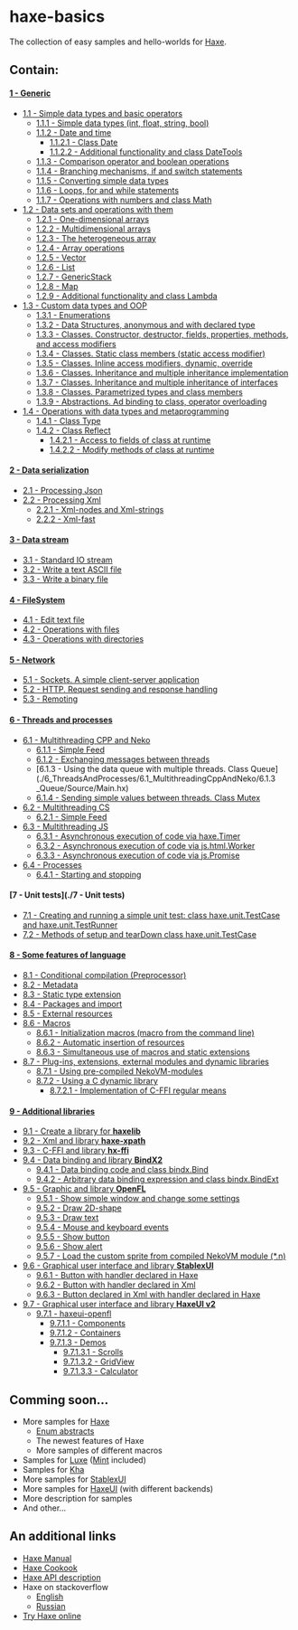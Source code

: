 haxe-basics
=========================

The collection of easy samples and hello-worlds for [Haxe](http://haxe.org/).

## Contain:

#### [1 - Generic](./1_Generic)
* [1.1 - Simple data types and basic operators](./1_Generic/1.1_SimpleDataTypes)
  * [1.1.1 - Simple data types (int, float, string, bool)](./1_Generic/1.1_SimpleDataTypes/1.1.1_SimpleDataTypes/Source/Main.hx)
  * [1.1.2 - Date and time](./1_Generic/1.1_SimpleDataTypes/1.1.2_DateTime)
    * [1.1.2.1 - Class Date](./1_Generic/1.1_SimpleDataTypes/1.1.2_DateTime/1.1.2.1_Date/Source/Main.hx)
    * [1.1.2.2 - Additional functionality and class DateTools](./1_Generic/1.1_SimpleDataTypes/1.1.2_DateTime/1.1.2.2_DateTools/Source/Main.hx)
  * [1.1.3 - Comparison operator and boolean operations](./1_Generic/1.1_SimpleDataTypes/1.1.3_ComparisonAndBoolean/Source/Main.hx)
  * [1.1.4 - Branching mechanisms, if and switch statements](./1_Generic/1.1_SimpleDataTypes/1.1.4_Branching/Source/Main.hx)
  * [1.1.5 - Converting simple data types](./1_Generic/1.1_SimpleDataTypes/1.1.5_ConvertingTypes/Source/Main.hx)
  * [1.1.6 - Loops, for and while statements](./1_Generic/1.1_SimpleDataTypes/1.1.6_Loops/Source/Main.hx)
  * [1.1.7 - Operations with numbers and class Math](./1_Generic/1.1_SimpleDataTypes/1.1.7_Math/Source/Main.hx)
* [1.2 - Data sets and operations with them](./1_Generic/1.2_DataSets)
  * [1.2.1 - One-dimensional arrays](./1_Generic/1.2_DataSets/1.2.1_OneDimensionalArrays/Source/Main.hx)
  * [1.2.2 - Multidimensional arrays](./1_Generic/1.2_DataSets/1.2.2_MultidimensionalArrays/Source/Main.hx)
  * [1.2.3 - The heterogeneous array](./1_Generic/1.2_DataSets/1.2.3_HeterogeneousArray/Source/Main.hx)
  * [1.2.4 - Array operations](./1_Generic/1.2_DataSets/1.2.4_ArrayOperations/Source/Main.hx)
  * [1.2.5 - Vector](./1_Generic/1.2_DataSets/1.2.5_Vector/Source/Main.hx)
  * [1.2.6 - List](./1_Generic/1.2_DataSets/1.2.6_List/Source/Main.hx)
  * [1.2.7 - GenericStack](./1_Generic/1.2_DataSets/1.2.7_GenericStack/Source/Main.hx)
  * [1.2.8 - Map](./1_Generic/1.2_DataSets/1.2.8_Map/Source/Main.hx)
  * [1.2.9 - Additional functionality and class Lambda](./1_Generic/1.2_DataSets/1.2.9_Lambda/Source/Main.hx)
* [1.3 - Custom data types and OOP](./1_Generic/1.3_CustomDataTypes)
  * [1.3.1 - Enumerations](./1_Generic/1.3_CustomDataTypes/1.3.1_Enumerations/Source/Main.hx)
  * [1.3.2 - Data Structures, anonymous and with declared type](./1_Generic/1.3_CustomDataTypes/1.3.2_DataStructures/Source/Main.hx)
  * [1.3.3 - Classes. Constructor, destructor, fields, properties, methods, and access modifiers](./1_Generic/1.3_CustomDataTypes/1.3.3_Classes/Source/Main.hx)
  * [1.3.4 - Classes. Static class members (static access modifier)](./1_Generic/1.3_CustomDataTypes/1.3.4_StaticClassMembers/Source/Main.hx)
  * [1.3.5 - Classes. Inline access modifiers, dynamic, override](./1_Generic/1.3_CustomDataTypes/1.3.5_AccessModifiers/Source/Main.hx)
  * [1.3.6 - Classes. Inheritance and multiple inheritance implementation](./1_Generic/1.3_CustomDataTypes/1.3.6_ClassInheritance/Source/Main.hx)
  * [1.3.7 - Classes. Inheritance and multiple inheritance of interfaces](./1_Generic/1.3_CustomDataTypes/1.3.7_InterfacesInheritance/Source/Main.hx)
  * [1.3.8 - Classes. Parametrized types and class members](./1_Generic/1.3_CustomDataTypes/1.3.8_ParametrizedTypes/Source/Main.hx)
  * [1.3.9 - Abstractions. Ad binding to class, operator overloading](./1_Generic/1.3_CustomDataTypes/1.3.9_Abstractions/Source/Main.hx)
* [1.4 - Operations with data types and metaprogramming](./1_Generic/1.4_Metaprogramming)
  * [1.4.1 - Class Type](./1_Generic/1.4_Metaprogramming/1.4.1_Type/Source/Main.hx)
  * [1.4.2 - Class Reflect](./1_Generic/1.4_Metaprogramming/1.4.2_Reflect)
    * [1.4.2.1 - Access to fields of class at runtime](./1_Generic/1.4_Metaprogramming/1.4.2_Reflect/1.4.2.1_AccessToClsFields/Source/Main.hx)
    * [1.4.2.2 - Modify methods of class at runtime](./1_Generic/1.4_Metaprogramming/1.4.2_Reflect/1.4.2.2_RTClsMod/Source/Main.hx)

#### [2 - Data serialization](./2_DataSerialization)
* [2.1 - Processing Json](./2_DataSerialization/2.1_Json/Source/Main.hx)
* [2.2 - Processing Xml](./2_DataSerialization/2.2_Xml)
  * [2.2.1 - Xml-nodes and Xml-strings](./2_DataSerialization/2.2_Xml/2.2.1_Xml/Source/Main.hx)
  * [2.2.2 - Xml-fast](./2_DataSerialization/2.2_Xml/2.2.2_XmlFast/Source/Main.hx)

#### [3 - Data stream](./3_DataStream)
* [3.1 - Standard IO stream](./3_DataStream/3.1_IOStream/Source/Main.hx)
* [3.2 - Write a text ASCII file](./3_DataStream/3.2_AsciiFile/Source/Main.hx)
* [3.3 - Write a binary file](./3_DataStream/3.3_BinaryFile/Source/Main.hx)

#### [4 - FileSystem](./4_FileSystem)
* [4.1 - Edit text file](./4_FileSystem/4.1_EditTextFile/Source/Main.hx)
* [4.2 - Operations with files](./4_FileSystem/4.2_OperationsWithFiles/Source/Main.hx)
* [4.3 - Operations with directories](./4_FileSystem/4.3_OperationsWithDirectories/Source/Main.hx)

#### [5 - Network](./5_Network)
* [5.1 - Sockets. A simple client-server application](./5_Network/5.1_Sockets/Source/Main.hx)
* [5.2 - HTTP. Request sending and response handling](./5_Network/5.2_Http/Source/Main.hx)
* [5.3 - Remoting](./5_Network/5.3_Remoting/Source/Main.hx)

#### [6 - Threads and processes](./6_ThreadsAndProcesses)
* [6.1 - Multithreading CPP and Neko](./6_ThreadsAndProcesses/6.1_MultithreadingCppAndNeko)
  * [6.1.1 - Simple Feed](./6_ThreadsAndProcesses/6.1_MultithreadingCppAndNeko/6.1.1_SimpleFeed/Source/Main.hx)
  * [6.1.2 - Exchanging messages between threads](./6_ThreadsAndProcesses/6.1_MultithreadingCppAndNeko/6.1.2_ThreadsMessaging/Source/Main.hx)
  * [6.1.3 - Using the data queue with multiple threads. Class Queue](./6_ThreadsAndProcesses/6.1_MultithreadingCppAndNeko/6.1.3 _Queue/Source/Main.hx)
  * [6.1.4 - Sending simple values between threads. Class Mutex](./6_ThreadsAndProcesses/6.1_MultithreadingCppAndNeko/6.1.4_Mutex/Source/Main.hx)
* [6.2 - Multithreading CS](./6_ThreadsAndProcesses/6.2_MultithreadingCs)
  * [6.2.1 - Simple Feed](./6_ThreadsAndProcesses/6.2_MultithreadingCs/6.2.1_SimpleFeed/Source/Main.hx)
* [6.3 - Multithreading JS](./6_ThreadsAndProcesses/6.3_MultithreadingJs)
  * [6.3.1 - Asynchronous execution of code via haxe.Timer](./6_ThreadsAndProcesses/6.3_MultithreadingJs/6.3.1_haxe.Timer/Source/Main.hx)
  * [6.3.2 - Asynchronous execution of code via js.html.Worker](./6_ThreadsAndProcesses/6.3_MultithreadingJs/6.3.2_js.html.Worker/Source/Main.hx)
  * [6.3.3 - Asynchronous execution of code via js.Promise](./6_ThreadsAndProcesses/6.3_MultithreadingJs/6.3.3_js.Promise/Source/Main.hx)
* [6.4 - Processes](./6_ThreadsAndProcesses/6.4_Processes)
  * [6.4.1 - Starting and stopping](./6_ThreadsAndProcesses/6.4_Processes/6.4.1_StartAndStop/Source/Main.hx)

#### [7 - Unit tests](./7 - Unit tests)
* [7.1 - Creating and running a simple unit test: class haxe.unit.TestCase and haxe.unit.TestRunner](./7_UnitTests/7.1_SimpleUnitTest/Source/Main.hx)
* [7.2 - Methods of setup and tearDown class haxe.unit.TestCase](./7_UnitTests/7.2_SetupUnitTest/Source/Main.hx)

#### [8 - Some features of language](./8_LangFeatures)
* [8.1 - Conditional compilation (Preprocessor)](./8_LangFeatures/8.1_Preprocessor/Source/Main.hx)
* [8.2 - Metadata](./8_LangFeatures/8.2_Metadata/Source/Main.hx)
* [8.3 - Static type extension](./8_LangFeatures/8.3_StaticExtension/Source/Main.hx)
* [8.4 - Packages and import](./8_LangFeatures/8.4_PackagesAndImport/Source/Main.hx)
* [8.5 - External resources](./8_LangFeatures/8.5_ExternalResources/Source/Main.hx)
* [8.6 - Macros](./8_LangFeatures/8.6_Macros)
  * [8.6.1 - Initialization macros (macro from the command line)](./8_LangFeatures/8.6_Macros/8.6.1_InitializationMacros/Source/Main.hx)
  * [8.6.2 - Automatic insertion of resources](./8_LangFeatures/8.6_Macros/8.6.2_ResourcesInsertion/Source/Main.hx)
  * [8.6.3 - Simultaneous use of macros and static extensions](./8_LangFeatures/8.6_Macros/8.6.3_MacrosAndStaticExtensions/Source/Main.hx)
* [8.7 - Plug-ins, extensions, external modules and dynamic libraries](./8_LangFeatures/8.7_ExternalModules)
  * [8.7.1 - Using pre-compiled NekoVM-modules](./8_LangFeatures/8.7_ExternalModules/8.7.1_UsingNekoVmModules/Source/Main.hx)
  * [8.7.2 - Using a C dynamic library](./8_LangFeatures/8.7_ExternalModules/8.7.2_UsingCdynamicLibrary)
    * [8.7.2.1 - Implementation of C-FFI regular means](./8_LangFeatures/8.7_ExternalModules/8.7.2_UsingCdynamicLibrary/8.7.2.1_C-FFI/Source/Main.hx)

#### [9 - Additional libraries](./9_AdditionalLibraries)
* [9.1 - Create a library for **haxelib**](./9_AdditionalLibraries/9.1_Haxelib)
* [9.2 - Xml and library **haxe-xpath**](.)
* [9.3 - C-FFI and library **hx-ffi**](./9_AdditionalLibraries/9.3_HxFFI/Source/Main.hx)
* [9.4 - Data binding and library **BindX2**](./9_AdditionalLibraries/9.4_BindX2)
  * [9.4.1 - Data binding code and class bindx.Bind](./9_AdditionalLibraries/9.4_BindX2/9.4.1_bindx.Bind/Source/Main.hx)
  * [9.4.2 - Arbitrary data binding expression and class bindx.BindExt](./9_AdditionalLibraries/9.4_BindX2/9.4.2_bindx.BindExt/Source/Main.hx)
* [9.5 - Graphic and library **OpenFL**](./9_AdditionalLibraries/9.5_OpenFL)
  * [9.5.1 - Show simple window and change some settings](./9_AdditionalLibraries/9.5_OpenFL/9.5.1_SimpleWindow/Source/Main.hx)
  * [9.5.2 - Draw 2D-shape](./9_AdditionalLibraries/9.5_OpenFL/9.5.2_DrawShape/Source/Main.hx)
  * [9.5.3 - Draw text](./9_AdditionalLibraries/9.5_OpenFL/9.5.3_DrawText/Source/Main.hx)
  * [9.5.4 - Mouse and keyboard events](./9_AdditionalLibraries/9.5_OpenFL/9.5.4_MouseAndKeyboardEvents/Source/Main.hx)
  * [9.5.5 - Show button](./9_AdditionalLibraries/9.5_OpenFL/9.5.5_ShowButton/Source/Main.hx)
  * [9.5.6 - Show alert](./9_AdditionalLibraries/9.5_OpenFL/9.5.6_ShowAlert/Source/Main.hx)
  * [9.5.7 - Load the custom sprite from compiled NekoVM module (*.n)](./9_AdditionalLibraries/9.5_OpenFL/9.5.7_SpriteFromNekoVMmodule)
* [9.6 - Graphical user interface and library **StablexUI**](./9_AdditionalLibraries/9.6_StablexUI)
  * [9.6.1 - Button with handler declared in Haxe](./9_AdditionalLibraries/9.6_StablexUI/9.6.1_ButtonWithHandler/Source/Main.hx)
  * [9.6.2 - Button with handler declared in Xml](./9_AdditionalLibraries/9.6_StablexUI/9.6.2_ButtonWithXmlHandler/Source/Main.hx)
  * [9.6.3 - Button declared in Xml with handler declared in Haxe](./9_AdditionalLibraries/9.6_StablexUI/9.6.3_XmlButtonWithHandler/Source/Main.hx)
* [9.7 - Graphical user interface and library **HaxeUI v2**](./9_AdditionalLibraries/9.7_HaxeUI)
  * [9.7.1 - haxeui-openfl](./9_AdditionalLibraries/9.7_HaxeUI/9.7.1_haxeui-openfl)
    * [9.7.1.1 - Components](./9_AdditionalLibraries/9.7_HaxeUI/9.7.1_haxeui-openfl/9.7.1.1_Components)
    * [9.7.1.2 - Containers](./9_AdditionalLibraries/9.7_HaxeUI/9.7.1_haxeui-openfl/9.7.1.2_Containers)
    * [9.7.1.3 - Demos](./9_AdditionalLibraries/9.7_HaxeUI/9.7.1_haxeui-openfl/9.7.1.3_Demos)
      * [9.7.1.3.1 - Scrolls](./9_AdditionalLibraries/9.7_HaxeUI/9.7.1_haxeui-openfl/9.7.1.3_Demos/9.7.1.3.1_Scrolls)
      * [9.7.1.3.2 - GridView](./9_AdditionalLibraries/9.7_HaxeUI/9.7.1_haxeui-openfl/9.7.1.3_Demos/9.7.1.3.2_GridView)
      * [9.7.1.3.3 - Calculator](./9_AdditionalLibraries/9.7_HaxeUI/9.7.1_haxeui-openfl/9.7.1.3_Demos/9.7.1.3.3_Calculator)

## Comming soon...
* More samples for [Haxe](https://github.com/HaxeFoundation/haxe)
  * [Enum abstracts](https://haxe.org/manual/types-abstract-enum.html)
  * The newest features of Haxe
  * More samples of different macros
* Samples for [Luxe](https://github.com/underscorediscovery/luxe) ([Mint](https://github.com/snowkit/mint) included)
* Samples for [Kha](https://github.com/Kode/Kha)
* More samples for [StablexUI](https://github.com/RealyUniqueName/StablexUI)
* More samples for [HaxeUI](https://github.com/haxeui/haxeui-core) (with different backends)
* More description for samples
* And other...

## An additional links
* [Haxe Manual](http://haxe.org/manual/introduction.html)
* [Haxe Cookook](http://code.haxe.org/)
* [Haxe API description](http://api.haxe.org/)
* Haxe on stackoverflow
  * [English](http://stackoverflow.com/questions/tagged/haxe)
  * [Russian](http://ru.stackoverflow.com/questions/tagged/haxe)
* [Try Haxe online](http://try.haxe.org/)
